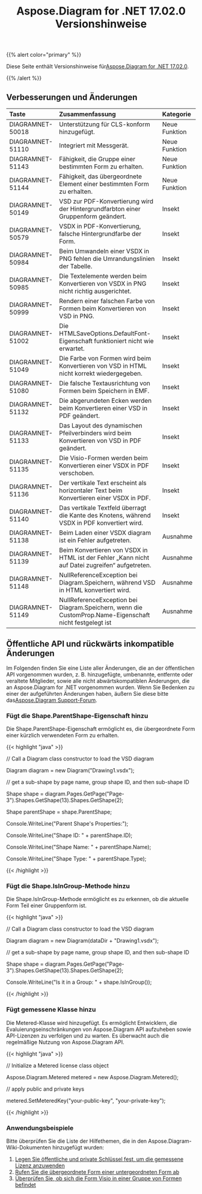 ﻿---
title: Aspose.Diagram for .NET 17.02.0 Versionshinweise
type: docs
weight: 110
url: /de/net/aspose-diagram-for-net-17-02-0-release-notes/
---
{{% alert color="primary" %}} 

Diese Seite enthält Versionshinweise für[Aspose.Diagram for .NET 17.02.0](https://www.nuget.org/packages/Aspose.Diagram/17.2.0).

{{% /alert %}} 
## **Verbesserungen und Änderungen**

|**Taste**|**Zusammenfassung**|**Kategorie**|
|:- |:- |:- |
|DIAGRAMNET-50018|Unterstützung für CLS-konform hinzugefügt.|Neue Funktion|
|DIAGRAMNET-51110|Integriert mit Messgerät.|Neue Funktion|
|DIAGRAMNET-51143|Fähigkeit, die Gruppe einer bestimmten Form zu erhalten.|Neue Funktion|
|DIAGRAMNET-51144|Fähigkeit, das übergeordnete Element einer bestimmten Form zu erhalten.|Neue Funktion|
|DIAGRAMNET-50149|VSD zur PDF-Konvertierung wird der Hintergrundfarbton einer Gruppenform geändert.|Insekt|
|DIAGRAMNET-50579|VSDX in PDF-Konvertierung, falsche Hintergrundfarbe der Form.|Insekt|
|DIAGRAMNET-50984|Beim Umwandeln einer VSDX in PNG fehlen die Umrandungslinien der Tabelle.|Insekt|
|DIAGRAMNET-50985|Die Textelemente werden beim Konvertieren von VSDX in PNG nicht richtig ausgerichtet.|Insekt|
|DIAGRAMNET-50999|Rendern einer falschen Farbe von Formen beim Konvertieren von VSD in PNG.|Insekt|
|DIAGRAMNET-51002|Die HTMLSaveOptions.DefaultFont-Eigenschaft funktioniert nicht wie erwartet.|Insekt|
|DIAGRAMNET-51049|Die Farbe von Formen wird beim Konvertieren von VSD in HTML nicht korrekt wiedergegeben.|Insekt|
|DIAGRAMNET-51080|Die falsche Textausrichtung von Formen beim Speichern in EMF.|Insekt|
|DIAGRAMNET-51132|Die abgerundeten Ecken werden beim Konvertieren einer VSD in PDF geändert.|Insekt|
|DIAGRAMNET-51133|Das Layout des dynamischen Pfeilverbinders wird beim Konvertieren von VSD in PDF geändert.|Insekt|
|DIAGRAMNET-51135|Die Visio-Formen werden beim Konvertieren einer VSDX in PDF verschoben.|Insekt|
|DIAGRAMNET-51136|Der vertikale Text erscheint als horizontaler Text beim Konvertieren einer VSDX in PDF.|Insekt|
|DIAGRAMNET-51140|Das vertikale Textfeld überragt die Kante des Knotens, während VSDX in PDF konvertiert wird.|Insekt|
|DIAGRAMNET-51138|Beim Laden einer VSDX diagram ist ein Fehler aufgetreten.|Ausnahme|
|DIAGRAMNET-51139|Beim Konvertieren von VSDX in HTML ist der Fehler „Kann nicht auf Datei zugreifen“ aufgetreten.|Ausnahme|
|DIAGRAMNET-51148|NullReferenceException bei Diagram.Speichern, während VSD in HTML konvertiert wird.|Ausnahme|
|DIAGRAMNET-51149|NullReferenceException bei Diagram.Speichern, wenn die CustomProp.Name-Eigenschaft nicht festgelegt ist|Ausnahme|
## **Öffentliche API und rückwärts inkompatible Änderungen**
 Im Folgenden finden Sie eine Liste aller Änderungen, die an der öffentlichen API vorgenommen wurden, z. B. hinzugefügte, umbenannte, entfernte oder veraltete Mitglieder, sowie alle nicht abwärtskompatiblen Änderungen, die an Aspose.Diagram for .NET vorgenommen wurden. Wenn Sie Bedenken zu einer der aufgeführten Änderungen haben, äußern Sie diese bitte das[Aspose.Diagram Support-Forum](https://forum.aspose.com/c/diagram/17).
### **Fügt die Shape.ParentShape-Eigenschaft hinzu**
Die Shape.ParentShape-Eigenschaft ermöglicht es, die übergeordnete Form einer kürzlich verwendeten Form zu erhalten.

{{< highlight "java" >}}

 // Call a Diagram class constructor to load the VSD diagram

Diagram diagram = new Diagram("Drawing1.vsdx");

// get a sub-shape by page name, group shape ID, and then sub-shape ID

Shape shape = diagram.Pages.GetPage("Page-3").Shapes.GetShape(13).Shapes.GetShape(2);

Shape parentShape = shape.ParentShape;

Console.WriteLine("Parent Shape's Properties:");

Console.WriteLine("Shape ID: " + parentShape.ID);

Console.WriteLine("Shape Name: " + parentShape.Name);

Console.WriteLine("Shape Type: " + parentShape.Type);

{{< /highlight >}}
### **Fügt die Shape.IsInGroup-Methode hinzu**
Die Shape.IsInGroup-Methode ermöglicht es zu erkennen, ob die aktuelle Form Teil einer Gruppenform ist.

{{< highlight "java" >}}

 // Call a Diagram class constructor to load the VSD diagram

Diagram diagram = new Diagram(dataDir + "Drawing1.vsdx");

// get a sub-shape by page name, group shape ID, and then sub-shape ID

Shape shape = diagram.Pages.GetPage("Page-3").Shapes.GetShape(13).Shapes.GetShape(2);

Console.WriteLine("Is it in a Group: " + shape.IsInGroup());

{{< /highlight >}}
### **Fügt gemessene Klasse hinzu**
Die Metered-Klasse wird hinzugefügt. Es ermöglicht Entwicklern, die Evaluierungseinschränkungen von Aspose.Diagram API aufzuheben sowie API-Lizenzen zu verfolgen und zu warten. Es überwacht auch die regelmäßige Nutzung von Aspose.Diagram API.

{{< highlight "java" >}}

 // Initialize a Metered license class object

Aspose.Diagram.Metered metered = new Aspose.Diagram.Metered();

// apply public and private keys

metered.SetMeteredKey("your-public-key", "your-private-key");

{{< /highlight >}}
### **Anwendungsbeispiele**
Bitte überprüfen Sie die Liste der Hilfethemen, die in den Aspose.Diagram-Wiki-Dokumenten hinzugefügt wurden:

1. [Legen Sie öffentliche und private Schlüssel fest, um die gemessene Lizenz anzuwenden](/diagram/de/net/licensing/#licensing-setpublicandprivatekeystoapplymeteredlicense)
1. [Rufen Sie die übergeordnete Form einer untergeordneten Form ab](/diagram/de/net/add-retrieve-copy-and-read-visio-shape-data/#add-retrieve-copyandreadvisioshapedata-retrievetheparentshapeofasub-shape)
1. [Überprüfen Sie, ob sich die Form Visio in einer Gruppe von Formen befindet](https://docs.aspose.com/diagram/net/group-convert-and-verify-shapes/)
